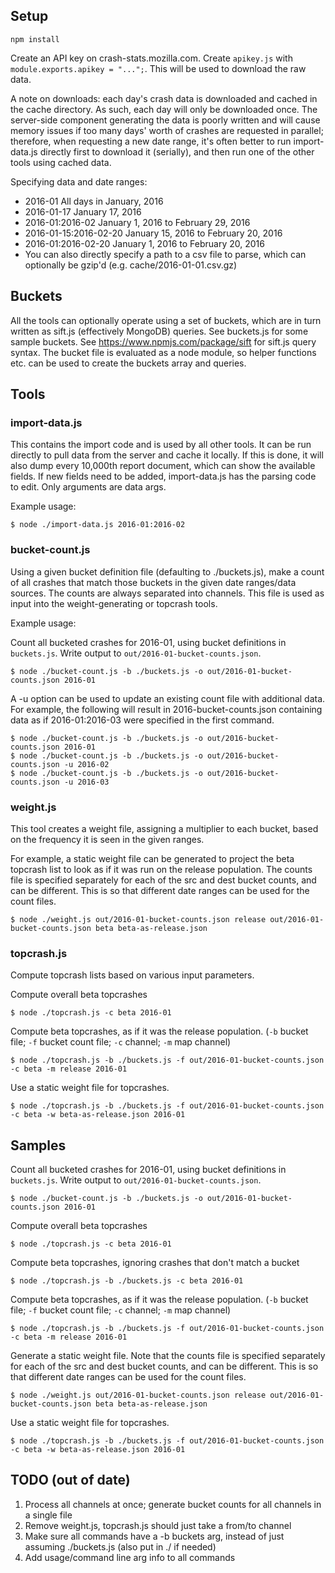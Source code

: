
## Setup
```npm install```

Create an API key on crash-stats.mozilla.com.  Create `apikey.js` with `module.exports.apikey = "...";`.  This will be used to download the raw data.

A note on downloads: each day's crash data is downloaded and cached in the cache directory.  As such, each day will only be downloaded once.  The server-side component generating the data is poorly written and will cause memory issues if too many days' worth of crashes are requested in parallel; therefore, when requesting a new date range, it's often better to run import-data.js directly first to download it (serially), and then run one of the other tools using cached data.

Specifying data and date ranges:
* 2016-01 All days in January, 2016
* 2016-01-17 January 17, 2016
* 2016-01:2016-02 January 1, 2016 to February 29, 2016
* 2016-01-15:2016-02-20 January 15, 2016 to February 20, 2016
* 2016-01:2016-02-20 January 1, 2016 to February 20, 2016
* You can also directly specify a path to a csv file to parse, which can optionally be gzip'd (e.g. cache/2016-01-01.csv.gz)

## Buckets

All the tools can optionally operate using a set of buckets, which are in turn written as sift.js (effectively MongoDB) queries.  See buckets.js for some sample buckets.  See https://www.npmjs.com/package/sift for sift.js query syntax. The bucket file is evaluated as a node module, so helper functions etc. can be used to create the buckets array and queries.

## Tools

### import-data.js

This contains the import code and is used by all other tools.  It can be run directly to pull data from the server and cache it locally.  If this is done, it will also dump every 10,000th report document, which can show the available fields.  If new fields need to be added, import-data.js has the parsing code to edit.  Only arguments are data args.

Example usage:
```
$ node ./import-data.js 2016-01:2016-02
```

### bucket-count.js

Using a given bucket definition file (defaulting to ./buckets.js), make a count of all crashes that match those buckets in the given date ranges/data sources.  The counts are always separated into channels.  This file is used as input into the weight-generating or topcrash tools.

Example usage:

Count all bucketed crashes for 2016-01, using bucket definitions in `buckets.js`.  Write output to `out/2016-01-bucket-counts.json`.
```
$ node ./bucket-count.js -b ./buckets.js -o out/2016-01-bucket-counts.json 2016-01
```

A -u option can be used to update an existing count file with additional data.  For example, the following will result in 2016-bucket-counts.json containing data as if 2016-01:2016-03 were specified in the first command.
```
$ node ./bucket-count.js -b ./buckets.js -o out/2016-bucket-counts.json 2016-01
$ node ./bucket-count.js -b ./buckets.js -o out/2016-bucket-counts.json -u 2016-02
$ node ./bucket-count.js -b ./buckets.js -o out/2016-bucket-counts.json -u 2016-03
```


### weight.js

This tool creates a weight file, assigning a multiplier to each bucket, based on the frequency it is seen in the given ranges.

For example, a static weight file can be generated to project the beta topcrash list to look as if it was run on the release population.  The counts file is specified separately for each of the src and dest bucket counts, and can be different.  This is so that different date ranges can be used for the count files.
```
$ node ./weight.js out/2016-01-bucket-counts.json release out/2016-01-bucket-counts.json beta beta-as-release.json
```

### topcrash.js

Compute topcrash lists based on various input parameters.

Compute overall beta topcrashes
```
$ node ./topcrash.js -c beta 2016-01
```

Compute beta topcrashes, as if it was the release population.  (`-b` bucket file; `-f` bucket count file; `-c` channel; `-m` map channel)
```
$ node ./topcrash.js -b ./buckets.js -f out/2016-01-bucket-counts.json -c beta -m release 2016-01
```

Use a static weight file for topcrashes.
```
$ node ./topcrash.js -b ./buckets.js -f out/2016-01-bucket-counts.json -c beta -w beta-as-release.json 2016-01
```

## Samples

Count all bucketed crashes for 2016-01, using bucket definitions in `buckets.js`.  Write output to `out/2016-01-bucket-counts.json`.
```
$ node ./bucket-count.js -b ./buckets.js -o out/2016-01-bucket-counts.json 2016-01
```

Compute overall beta topcrashes
```
$ node ./topcrash.js -c beta 2016-01
```
    
Compute beta topcrashes, ignoring crashes that don't match a bucket
```
$ node ./topcrash.js -b ./buckets.js -c beta 2016-01
```

Compute beta topcrashes, as if it was the release population.  (`-b` bucket file; `-f` bucket count file; `-c` channel; `-m` map channel)
```
$ node ./topcrash.js -b ./buckets.js -f out/2016-01-bucket-counts.json -c beta -m release 2016-01
```

Generate a static weight file.  Note that the counts file is specified separately for each of the src and dest bucket counts, and can be different.  This is so that different date ranges can be used for the count files.
```
$ node ./weight.js out/2016-01-bucket-counts.json release out/2016-01-bucket-counts.json beta beta-as-release.json
```

Use a static weight file for topcrashes.
```
$ node ./topcrash.js -b ./buckets.js -f out/2016-01-bucket-counts.json -c beta -w beta-as-release.json 2016-01
```

## TODO (out of date)

1. Process all channels at once; generate bucket counts for all channels in a single file
2. Remove weight.js, topcrash.js should just take a from/to channel
3. Make sure all commands have a -b buckets arg, instead of just assuming ./buckets.js (also put in ./ if needed)
4. Add usage/command line arg info to all commands

